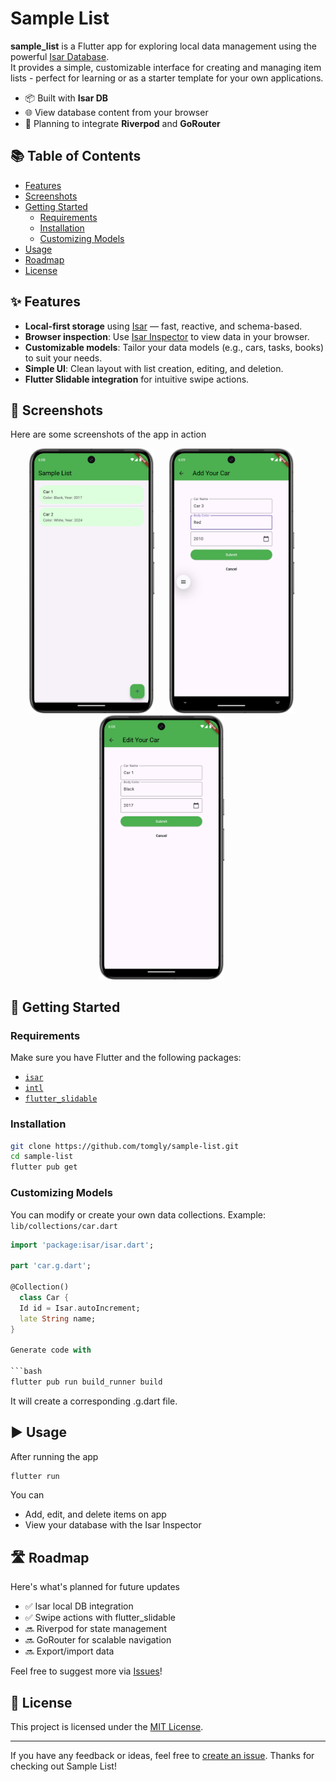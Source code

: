 # Sample List

**sample_list** is a Flutter app for exploring local data management using the powerful [Isar Database](https://isar.dev/).  
It provides a simple, customizable interface for creating and managing item lists - perfect for learning or as a starter template for your own applications.

- 📦 Built with **Isar DB**  
- 🌐 View database content from your browser  
- 🚀 Planning to integrate **Riverpod** and **GoRouter**

## 📚 Table of Contents

- [Features](#features)
- [Screenshots](#screenshots)
- [Getting Started](#getting-started)
  - [Requirements](#requirements)
  - [Installation](#installation)
  - [Customizing Models](#customizing-models)
- [Usage](#usage)
- [Roadmap](#roadmap)
- [License](#license)

## ✨ Features

- **Local-first storage** using [Isar](https://isar.dev/) — fast, reactive, and schema-based.
- **Browser inspection**: Use [Isar Inspector](https://isar.dev/inspector.html) to view data in your browser.
- **Customizable models**: Tailor your data models (e.g., cars, tasks, books) to suit your needs.
- **Simple UI**: Clean layout with list creation, editing, and deletion.
- **Flutter Slidable integration** for intuitive swipe actions.

## 📸 Screenshots

Here are some screenshots of the app in action

<p align="center">
  <img src="screenshots/home.png" width="200" alt="Home Screen" style="margin-right: 20px"/>
  <img src="screenshots/add.png" width="200" alt="Add Car Screen" style="margin-right: 20px"/>
  <img src="screenshots/edit.png" width="200" alt="Edit Car Screen" style="margin-right: 20px"/>
</p>


## 🚀 Getting Started

### Requirements

Make sure you have Flutter and the following packages:

- [`isar`](https://pub.dev/packages/isar)
- [`intl`](https://pub.dev/packages/intl)
- [`flutter_slidable`](https://pub.dev/packages/flutter_slidable)

### Installation

```bash
git clone https://github.com/tomgly/sample-list.git
cd sample-list
flutter pub get
```

### Customizing Models
You can modify or create your own data collections.
Example: `lib/collections/car.dart`

```dart
import 'package:isar/isar.dart';

part 'car.g.dart';

@Collection()
  class Car {
  Id id = Isar.autoIncrement;
  late String name;
}

Generate code with

```bash
flutter pub run build_runner build
```

It will create a corresponding .g.dart file.

## ▶️ Usage
After running the app

```bash
flutter run
```

You can

- Add, edit, and delete items on app
- View your database with the Isar Inspector

## 🛣️ Roadmap
Here's what's planned for future updates

- ✅ Isar local DB integration 
- ✅ Swipe actions with flutter_slidable 
- 🔜 Riverpod for state management 
- 🔜 GoRouter for scalable navigation 
- 🔜 Export/import data 

Feel free to suggest more via [Issues](https://github.com/tomgly/sample_list/issues)!

## 📄 License
This project is licensed under the [MIT License](LICENSE).

---

If you have any feedback or ideas, feel free to [create an issue](https://github.com/tomgly/sample_list/issues).
Thanks for checking out Sample List!